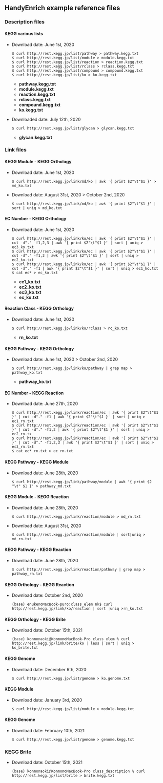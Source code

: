 <h2>HandyEnrich example reference files</h2>

### Description files

#### KEGG various lists

- Download date: June 1st, 2020

  ```shell
  $ curl http://rest.kegg.jp/list/pathway > pathway.kegg.txt
  $ curl http://rest.kegg.jp/list/module > module.kegg.txt
  $ curl http://rest.kegg.jp/list/reaction > reaction.kegg.txt
  $ curl http://rest.kegg.jp/list/rclass > rclass.kegg.txt
  $ curl http://rest.kegg.jp/list/compound > compound.kegg.txt
  $ curl http://rest.kegg.jp/list/ko > ko.kegg.txt
  ```

  - **pathway.kegg.txt**
  - **module.kegg.txt**
  - **reaction.kegg.txt**
  - **rclass.kegg.txt**
  - **compound.kegg.txt**
  - **ko.kegg.txt**
  
- Downloaded date: July 12th, 2020

  ```shell
  $ curl http://rest.kegg.jp/list/glycan > glycan.kegg.txt
  ```

  - **glycan.kegg.txt**

### Link files

#### KEGG Module - KEGG Orthology

- Download date: June 1st, 2020

  ```shell
  $ curl http://rest.kegg.jp/link/md/ko | awk '{ print $2"\t"$1 }' > md_ko.txt
  ```

- Download date: August 31st, 2020 > October 2nd, 2020

  ```shell
  $ curl http://rest.kegg.jp/link/md/ko | awk '{ print $2"\t"$1 }' | sort | uniq > md_ko.txt
  ```

#### EC Number - KEGG Orthology

- Download date: June 1st, 2020

  ```shell
  $ curl http://rest.kegg.jp/link/ko/ec | awk '{ print $2"\t"$1 }' | cut -d"." -f1,2,3 | awk '{ print $2"\t"$1 }' | sort | uniq > ec3_ko.txt
  $ curl http://rest.kegg.jp/link/ko/ec | awk '{ print $2"\t"$1 }' | cut -d"." -f1,2 | awk '{ print $2"\t"$1 }' | sort | uniq > ec2_ko.txt
  $ curl http://rest.kegg.jp/link/ko/ec | awk '{ print $2"\t"$1 }' | cut -d"." -f1 | awk '{ print $2"\t"$1 }' | sort | uniq > ec1_ko.txt
  $ cat ec* > ec_ko.txt
  ```

  - **ec1_ko.txt**
  - **ec2_ko.txt**
  - **ec3_ko.txt**
  - **ec_ko.txt**

#### Reaction Class - KEGG Orthology

- Download date: June 1st, 2020

  ```shell
  $ curl http://rest.kegg.jp/link/ko/rclass > rc_ko.txt
  ```

  - **rn_ko.txt**

#### KEGG Pathway - KEGG Orthology

- Download date: June 1st, 2020 > October 2nd, 2020

  ```shell
  $ curl http://rest.kegg.jp/link/ko/pathway | grep map > pathway_ko.txt
  ```

  - **pathway_ko.txt**

#### EC Number - KEGG Reaction

- Download date: June 27th, 2020

  ```shell
  $ curl http://rest.kegg.jp/link/reaction/ec | awk '{ print $2"\t"$1 }' | cut -d"." -f1 | awk '{ print $2"\t"$1 }' | sort | uniq > ec1_rn.txt
  $ curl http://rest.kegg.jp/link/reaction/ec | awk '{ print $2"\t"$1 }' | cut -d"." -f1,2 | awk '{ print $2"\t"$1 }' | sort | uniq > ec2_rn.tx
  $ curl http://rest.kegg.jp/link/reaction/ec | awk '{ print $2"\t"$1 }' | cut -d"." -f1,2,3 | awk '{ print $2"\t"$1 }' | sort | uniq > ec3_rn.txt
  $ cat ec*_rn.txt > ec_rn.txt
  ```


#### KEGG Pathway - KEGG Module

- Download date: June 28th, 2020

  ```shell
  $ curl http://rest.kegg.jp/link/pathway/module | awk '{ print $2 "\t" $1 }' > pathway_md.txt
  ```

#### KEGG Module - KEGG Reaction

- Download date: June 28th, 2020

  ```shell
  $ curl http://rest.kegg.jp/link/reaction/module > md_rn.txt
  ```
  
- Download date: August 31st, 2020

  ```shell
  $ curl http://rest.kegg.jp/link/reaction/module | sort|uniq > md_rn.txt
  ```

#### KEGG Pathway - KEGG Reaction

- Download date: June 28th, 2020

  ```shell
  $ curl http://rest.kegg.jp/link/reaction/pathway | grep map > pathway_rn.txt
  ```


#### KEGG Orthology - KEGG Reaction

- Download date: October 2nd, 2020

  ```shell
  (base) enukenoMacBook-puro:class_elem nk$ curl http://rest.kegg.jp/link/ko/reaction | sort |uniq >rn_ko.txt
  ```

#### KEGG Orthology - KEGG Brite

- Download date: October 15th, 2021

  ```shell
  (base) konnonaoki@KonnonoMacBook-Pro class_elem % curl http://rest.kegg.jp/link/brite/ko | less | sort | uniq > ko_brite.txt
  ```


#### KEGG Genome

- Download date: December 6th, 2020

  ```shell
  $ curl http://rest.kegg.jp/list/genome > ko.genome.txt
  ```


#### KEGG Module

- Download date: January 3rd, 2020

  ```shell
  $ curl http://rest.kegg.jp/list/module > module.kegg.txt
  ```

#### KEGG Genome

- Download date: February 10th, 2021

  ```shell
  $ curl http://rest.kegg.jp/list/genome > genome.kegg.txt

### KEGG Brite

- Download date: October 15th, 2021

  ```shell
  (base) konnonaoki@KonnonoMacBook-Pro class_description % curl http://rest.kegg.jp/list/brite > brite.kegg.txt
  ```